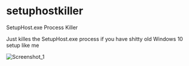 # setuphostkiller
SetupHost.exe Process Killer

Just killes the SetupHost.exe process if you have shitty old Windows 10 setup like me


![Screenshot_1](https://user-images.githubusercontent.com/2189038/181834933-6a439a4c-3888-4407-a400-9ca0508f659c.png)
